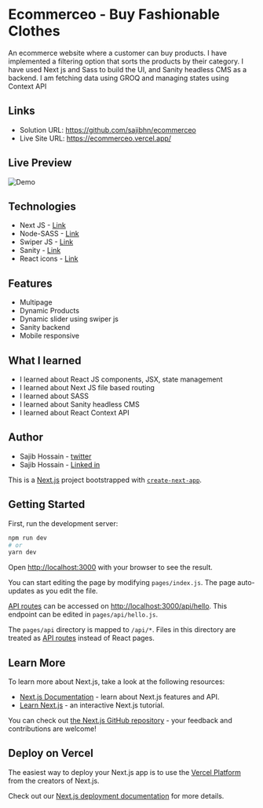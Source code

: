 # Ecommerceo - Buy Fashionable Clothes

An ecommerce website where a customer can buy products. I have implemented a filtering option that sorts the products by their category. I have used Next js and Sass to build the UI, and Sanity headless CMS as a backend. I am fetching data using GROQ and managing states using Context API

## Links

- Solution URL: https://github.com/sajibhn/ecommerceo
- Live Site URL: https://ecommerceo.vercel.app/

## Live Preview

![Demo](demo/demo.gif)

## Technologies

- Next JS - [Link](https://nextjs.org/)
- Node-SASS - [Link](https://www.npmjs.com/package/node-sass)
- Swiper JS - [Link](https://swiperjs.com/)
- Sanity - [Link](https://www.sanity.io/)
- React icons - [Link](https://react-icons.github.io/react-icons/)

## Features

- Multipage
- Dynamic Products
- Dynamic slider using swiper js
- Sanity backend
- Mobile responsive

## What I learned

- I learned about React JS components, JSX, state management
- I learned about Next JS file based routing
- I learned about SASS
- I learned about Sanity headless CMS
- I learned about React Context API

## Author

- Sajib Hossain - [twitter](https://twitter.com/sajib_hsn)
- Sajib Hossain - [Linked in](https://www.linkedin.com/in/sajib-hossain-17929b225/)

This is a [Next.js](https://nextjs.org/) project bootstrapped with [`create-next-app`](https://github.com/vercel/next.js/tree/canary/packages/create-next-app).

## Getting Started

First, run the development server:

```bash
npm run dev
# or
yarn dev
```

Open [http://localhost:3000](http://localhost:3000) with your browser to see the result.

You can start editing the page by modifying `pages/index.js`. The page auto-updates as you edit the file.

[API routes](https://nextjs.org/docs/api-routes/introduction) can be accessed on [http://localhost:3000/api/hello](http://localhost:3000/api/hello). This endpoint can be edited in `pages/api/hello.js`.

The `pages/api` directory is mapped to `/api/*`. Files in this directory are treated as [API routes](https://nextjs.org/docs/api-routes/introduction) instead of React pages.

## Learn More

To learn more about Next.js, take a look at the following resources:

- [Next.js Documentation](https://nextjs.org/docs) - learn about Next.js features and API.
- [Learn Next.js](https://nextjs.org/learn) - an interactive Next.js tutorial.

You can check out [the Next.js GitHub repository](https://github.com/vercel/next.js/) - your feedback and contributions are welcome!

## Deploy on Vercel

The easiest way to deploy your Next.js app is to use the [Vercel Platform](https://vercel.com/new?utm_medium=default-template&filter=next.js&utm_source=create-next-app&utm_campaign=create-next-app-readme) from the creators of Next.js.

Check out our [Next.js deployment documentation](https://nextjs.org/docs/deployment) for more details.
